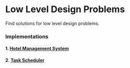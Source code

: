 # Low Level Design Problems

Find solutions for low level design problems.

### Implementations

#### 1. [Hotel Management System](HotelReservationSystem)
#### 2. [Task Scheduler](TaskScheduler)
